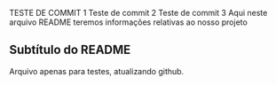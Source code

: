 TESTE DE COMMIT 1
Teste de commit 2
Teste de commit 3
Aqui neste arquivo README teremos informações relativas ao nosso projeto

## Subtítulo do README

 Arquivo apenas para testes, atualizando github.